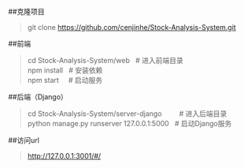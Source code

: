 ##克隆项目
 >git clone https://github.com/cenjinhe/Stock-Analysis-System.git

##前端
 >cd Stock-Analysis-System/web    &nbsp;&nbsp;# 进入前端目录\
 >npm install                     &nbsp;&nbsp;# 安装依赖\
 >npm start                       &nbsp;&nbsp;&nbsp;&nbsp;# 启动服务

##后端（Django）
 >cd Stock-Analysis-System/server-django          &nbsp;&nbsp;&nbsp;&nbsp;&nbsp;&nbsp;&nbsp;&nbsp;# 进入后端目录\
 >python manage.py runserver 127.0.0.1:5000       &nbsp;&nbsp;# 启动Django服务

##访问url
 >http://127.0.0.1:3001/#/
